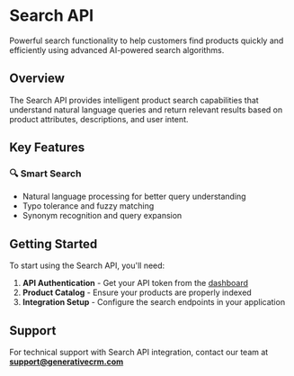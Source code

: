 # Search API

Powerful search functionality to help customers find products quickly and efficiently using advanced AI-powered search algorithms.

## Overview

The Search API provides intelligent product search capabilities that understand natural language queries and return relevant results based on product attributes, descriptions, and user intent.

## Key Features

### 🔍 Smart Search
- Natural language processing for better query understanding
- Typo tolerance and fuzzy matching
- Synonym recognition and query expansion

## Getting Started

To start using the Search API, you'll need:

1. **API Authentication** - Get your API token from the [dashboard](https://app.generativecrm.com)
2. **Product Catalog** - Ensure your products are properly indexed
3. **Integration Setup** - Configure the search endpoints in your application

## Support

For technical support with Search API integration, contact our team at **support@generativecrm.com**